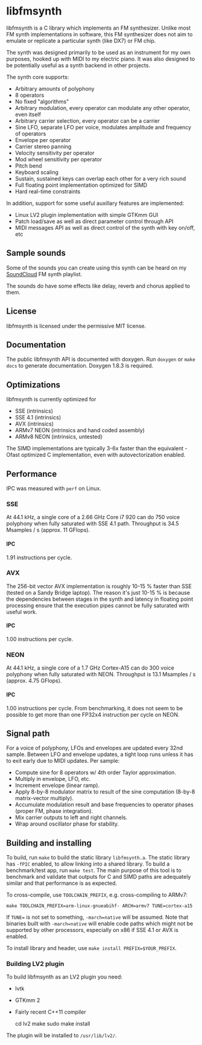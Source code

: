 # libfmsynth

libfmsynth is a C library which implements an FM synthesizer.
Unlike most FM synth implementations in software, this FM synthesizer does not aim to emulate or replicate a particular synth (like DX7) or FM chip.

The synth was designed primarily to be used as an instrument for my own purposes, hooked up with MIDI to my electric piano.
It was also designed to be potentially useful as a synth backend in other projects.

The synth core supports:

  - Arbitrary amounts of polyphony
  - 8 operators
  - No fixed "algorithms"
  - Arbitrary modulation, every operator can modulate any other operator, even itself
  - Arbitrary carrier selection, every operator can be a carrier
  - Sine LFO, separate LFO per voice, modulates amplitude and frequency of operators
  - Envelope per operator
  - Carrier stereo panning
  - Velocity sensitivity per operator
  - Mod wheel sensitivity per operator
  - Pitch bend
  - Keyboard scaling
  - Sustain, sustained keys can overlap each other for a very rich sound
  - Full floating point implementation optimized for SIMD
  - Hard real-time constraints

In addition, support for some useful auxillary features are implemented:

  - Linux LV2 plugin implementation with simple GTKmm GUI
  - Patch load/save as well as direct parameter control through API
  - MIDI messages API as well as direct control of the synth with key on/off, etc

## Sample sounds

Some of the sounds you can create using this synth can be heard on my [SoundCloud](https://soundcloud.com/zoned-music/sets/fm-synth) FM synth playlist.

The sounds do have some effects like delay, reverb and chorus applied to them.

## License

libfmsynth is licensed under the permissive MIT license.

## Documentation

The public libfmsynth API is documented with doxygen. Run `doxygen` or `make docs` to generate documentation.
Doxygen 1.8.3 is required.

## Optimizations

libfmsynth is currently optimized for

  - SSE (intrinsics)
  - SSE 4.1 (intrinsics)
  - AVX (intrinsics)
  - ARMv7 NEON (intrinsics and hand coded assembly)
  - ARMv8 NEON (intrinsics, untested)

The SIMD implementations are typically 3-6x faster than the equivalent -Ofast optimized C implementation, even with autovectorization enabled.

## Performance

IPC was measured with `perf` on Linux.

### SSE

At 44.1 kHz, a single core of a 2.66 GHz Core i7 920 can do 750 voice polyphony when fully saturated with SSE 4.1 path.
Throughput is 34.5 Msamples / s (approx. 11 GFlops).

#### IPC
1.91 instructions per cycle.

### AVX

The 256-bit vector AVX implementation is roughly 10-15 % faster than SSE (tested on a Sandy Bridge laptop). The reason it's just 10-15 % is because the dependencies between stages in the synth and latency in floating point processing ensure that the execution pipes cannot be fully saturated with useful work.

#### IPC
1.00 instructions per cycle.

### NEON

At 44.1 kHz, a single core of a 1.7 GHz Cortex-A15 can do 300 voice polyphony when fully saturated with NEON.
Throughput is 13.1 Msamples / s (approx. 4.75 GFlops).

#### IPC
1.00 instructions per cycle. From benchmarking, it does not seem to be possible to get more than one FP32x4 instruction per cycle on NEON.

## Signal path

For a voice of polyphony, LFOs and envelopes are updated every 32nd sample.
Between LFO and envelope updates, a tight loop runs unless it has to exit early due to MIDI updates.
Per sample:

  - Compute sine for 8 operators w/ 4th order Taylor approximation.
  - Multiply in envelope, LFO, etc.
  - Increment envelope (linear ramp).
  - Apply 8-by-8 modulator matrix to result of the sine computation (8-by-8 matrix-vector multiply).
  - Accumulate modulation result and base frequencies to operator phases (proper FM, phase integration).
  - Mix carrier outputs to left and right channels.
  - Wrap around oscillator phase for stability.

## Building and installing

To build, run `make` to build the static library `libfmsynth.a`. The static library has `-fPIC` enabled, to allow linking into a shared library. To build a benchmark/test app, run `make test`. The main purpose of this tool is to benchmark and validate that outputs for C and SIMD paths are adequately similar and that performance is as expected.

To cross-compile, use `TOOLCHAIN_PREFIX`, e.g. cross-compiling to ARMv7:

    make TOOLCHAIN_PREFIX=arm-linux-gnueabihf- ARCH=armv7 TUNE=cortex-a15
    
If `TUNE=` is not set to something, `-march=native` will be assumed.
Note that binaries built with `-march=native` will enable code paths which might not be supported by other processors, especially on x86 if SSE 4.1 or AVX is enabled.

To install library and header, use `make install PREFIX=$YOUR_PREFIX`.

### Building LV2 plugin

To build libfmsynth as an LV2 plugin you need:

  - lvtk
  - GTKmm 2
  - Fairly recent C++11 compiler


    cd lv2
    make
    sudo make install
    
The plugin will be installed to `/usr/lib/lv2/`.
